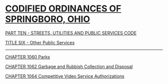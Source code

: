 [CODIFIED ORDINANCES OF SPRINGBORO, OHIO](index.html)
=====================================================

[PART TEN - STREETS, UTILITIES AND PUBLIC SERVICES CODE](407fa412.html)

[TITLE SIX - Other Public Services](45a2a412.html)

* * * * *

[CHAPTER 1060 Parks](45aaa412.html)

[CHAPTER 1062 Garbage and Rubbish Collection and
Disposal](45cba412.html)

[CHAPTER 1064 Competitive Video Service Authorizations](4612a412.html)
